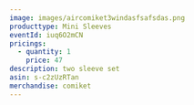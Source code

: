 ```yaml
---
image: images/aircomiket3windasfsafsdas.png
producttype: Mini Sleeves
eventId: iuq6O2mCN
pricings:
  - quantity: 1
    price: 47
description: two sleeve set
asin: s-c2zUzRTan
merchandise: comiket
---
```

